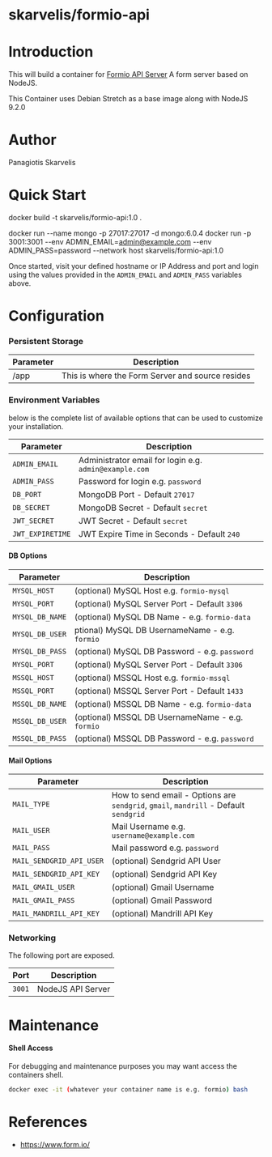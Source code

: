 # skarvelis/formio-api

# Introduction

This will build a container for [Formio API Server](https://www.form.io/) A form server based on NodeJS.

This Container uses Debian Stretch as a base image along with NodeJS 9.2.0

# Author
  Panagiotis Skarvelis

# Quick Start
docker build -t skarvelis/formio-api:1.0 .

docker run --name mongo -p 27017:27017 -d mongo:6.0.4
docker run -p 3001:3001 --env ADMIN_EMAIL=admin@example.com --env ADMIN_PASS=password --network host skarvelis/formio-api:1.0 

Once started, visit your defined hostname or IP Address and port and login using the values provided in the `ADMIN_EMAIL` and 
`ADMIN_PASS` variables above.

# Configuration

### Persistent Storage

| Parameter | Description |
|-----------|-------------|
| /app      | This is where the Form Server and source resides |

### Environment Variables

below is the complete list of 
available options that can be used to customize your installation.

| Parameter | Description |
|-----------|-------------|
| `ADMIN_EMAIL` | Administrator email for login e.g. `admin@example.com` |
| `ADMIN_PASS` | Password for login e.g. `password` |
| `DB_PORT` | MongoDB Port - Default `27017` |
| `DB_SECRET` | MongoDB Secret - Default `secret` |
| `JWT_SECRET` | JWT Secret - Default `secret` |
| `JWT_EXPIRETIME` | JWT Expire Time in Seconds - Default `240` |

#### DB Options
| Parameter | Description |
|-----------|-------------|
| `MYSQL_HOST` | (optional) MySQL Host e.g. `formio-mysql` |
| `MYSQL_PORT` | (optional) MySQL Server Port - Default `3306` |
| `MYSQL_DB_NAME` | (optional) MySQL DB Name - e.g. `formio-data` |
| `MYSQL_DB_USER` |ptional) MySQL DB UsernameName - e.g. `formio` |
| `MYSQL_DB_PASS` | (optional) MySQL DB Password - e.g. `password` |
| `MYSQL_PORT` | (optional) MySQL Server Port - Default `3306` |
| `MSSQL_HOST` | (optional) MSSQL Host e.g. `formio-mssql` |
| `MSSQL_PORT` | (optional) MSSQL Server Port - Default `1433` |
| `MSSQL_DB_NAME` | (optional) MSSQL DB Name - e.g. `formio-data` |
| `MSSQL_DB_USER` | (optional) MSSQL DB UsernameName - e.g. `formio` |
| `MSSQL_DB_PASS` | (optional) MSSQL DB Password - e.g. `password` |

#### Mail Options

| Parameter | Description |
|-----------|-------------|
| `MAIL_TYPE` | How to send email - Options are `sendgrid`, `gmail`, `mandrill` - Default `sendgrid` |
| `MAIL_USER` | Mail Username e.g. `username@example.com` |
| `MAIL_PASS` | Mail password e.g. `password` |
| `MAIL_SENDGRID_API_USER` | (optional) Sendgrid API User |
| `MAIL_SENDGRID_API_KEY` | (optional) Sendgrid API Key |
| `MAIL_GMAIL_USER` | (optional) Gmail Username |
| `MAIL_GMAIL_PASS` | (optional) Gmail Password |
| `MAIL_MANDRILL_API_KEY` | (optional) Mandrill API Key |

### Networking

The following port are exposed.

| Port      | Description |
|-----------|-------------|
| `3001`    | NodeJS API Server |

# Maintenance
#### Shell Access

For debugging and maintenance purposes you may want access the containers shell. 

```bash
docker exec -it (whatever your container name is e.g. formio) bash
```

# References

* https://www.form.io/
